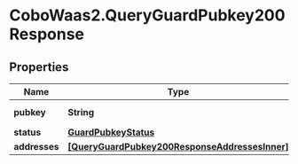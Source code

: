 # CoboWaas2.QueryGuardPubkey200Response

## Properties

Name | Type | Description | Notes
------------ | ------------- | ------------- | -------------
**pubkey** | **String** | guard&#39;s pubkey. | [optional] 
**status** | [**GuardPubkeyStatus**](GuardPubkeyStatus.md) |  | [optional] 
**addresses** | [**[QueryGuardPubkey200ResponseAddressesInner]**](QueryGuardPubkey200ResponseAddressesInner.md) |  | [optional] 


